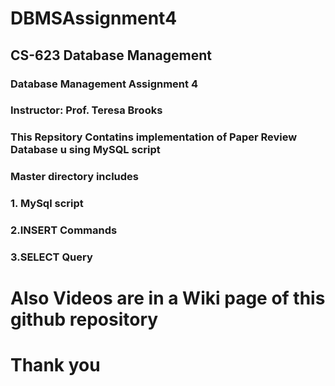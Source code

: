 # DBMSAssignment4
## CS-623 Database Management
### Database Management Assignment 4
### Instructor: Prof. Teresa Brooks
### This Repsitory Contatins implementation of Paper Review Database u sing MySQL script
### Master directory includes 
### 1. MySql script
### 2.INSERT Commands
### 3.SELECT Query
# Also Videos are in a Wiki page of this github repository
# Thank you
